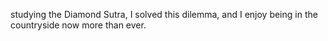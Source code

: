 studying the Diamond Sutra, I solved this dilemma, and I enjoy being in the countryside now more than ever.

